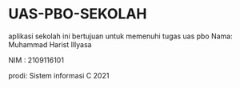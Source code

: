 # UAS-PBO-SEKOLAH
aplikasi sekolah ini bertujuan untuk memenuhi tugas uas pbo
Nama: Muhammad Harist Illyasa

NIM : 2109116101

prodi: Sistem informasi C 2021

